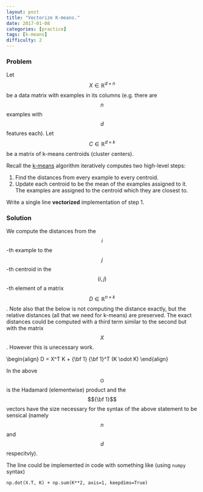 ```yaml
---
layout: post
title: "Vectorize K-means."
date: 2017-01-08
categories: [practice]
tags: [k-means]
difficulty: 2
---
```


### Problem ###

Let $$X \in \mathbb{R}^{d \times n}$$ be a data matrix with examples in its
columns (e.g. there are $$n$$ examples with $$d$$ features each). Let $$C \in
\mathbb{R}^{d \times k}$$ be a matrix of k-means centroids (cluster centers).

Recall the [k-means] algorithm iteratively computes two high-level steps:

1. Find the distances from every example to every centroid.
2. Update each centroid to be the mean of the examples assigned to it. The
   examples are assigned to the centroid which they are closest to.

Write a single line **vectorized** implementation of step 1.

### Solution ###

We compute the distances from the $$i$$-th example to the $$j$$-th centroid in
the $$(i, j)$$-th element of a matrix $$D \in \mathbb{R}^{n \times k}$$. Note
also that the below is not computing the distance exactly, but the relative
distances (all that we need for k-means) are preserved. The exact distances
could be computed with a third term similar to the second but with the matrix
$$X$$. However this is unecessary work.

\begin{align}
D = X^T K + {\bf 1} {\bf 1}^T (K \odot K)
\end{align}

In the above $$\odot$$ is the Hadamard (elementwise) product and the $${\bf
1}$$ vectors have the size necessary for the syntax of the above statement to be
sensical (namely $$n$$ and $$d$$ respecitvly).

The line could be implemented in code with something like (using `numpy` syntax) 

```
np.dot(X.T, K) + np.sum(K**2, axis=1, keepdims=True)
```

[k-means]: https://en.wikipedia.org/wiki/K-means_clustering
